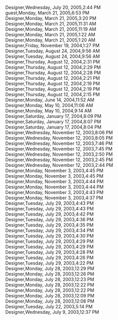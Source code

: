 ﻿Designer,Wednesday, July 20, 2005,2:44 PM  guest,Monday, March 21, 2005,6:53 PM  Designer,Monday, March 21, 2005,3:20 PM  Designer,Monday, March 21, 2005,11:31 AM  Designer,Monday, March 21, 2005,11:19 AM  Designer,Monday, March 21, 2005,1:22 AM  Designer,Monday, March 21, 2005,1:20 AM  Designer,Friday, November 19, 2004,1:27 PM  Designer,Tuesday, August 24, 2004,9:56 AM  Designer,Tuesday, August 24, 2004,9:56 AM  Designer,Thursday, August 12, 2004,2:31 PM  Designer,Thursday, August 12, 2004,2:29 PM  Designer,Thursday, August 12, 2004,2:28 PM  Designer,Thursday, August 12, 2004,2:21 PM  Designer,Thursday, August 12, 2004,2:19 PM  Designer,Thursday, August 12, 2004,2:19 PM  Designer,Thursday, August 12, 2004,2:15 PM  Designer,Monday, June 14, 2004,11:52 AM  Designer,Monday, May 10, 2004,11:06 AM  Designer,Monday, May 10, 2004,9:14 AM  Designer,Saturday, January 17, 2004,8:09 PM  Designer,Saturday, January 17, 2004,8:07 PM  Designer,Saturday, January 17, 2004,8:04 PM  Designer,Wednesday, November 12, 2003,8:06 PM  Designer,Wednesday, November 12, 2003,8:05 PM  Designer,Wednesday, November 12, 2003,7:46 PM  Designer,Wednesday, November 12, 2003,7:45 PM  Designer,Wednesday, November 12, 2003,2:50 PM  Designer,Wednesday, November 12, 2003,2:45 PM  Designer,Wednesday, November 12, 2003,2:44 PM  Designer,Monday, November 3, 2003,4:45 PM  Designer,Monday, November 3, 2003,4:45 PM  Designer,Monday, November 3, 2003,4:44 PM  Designer,Monday, November 3, 2003,4:44 PM  Designer,Monday, November 3, 2003,4:43 PM  Designer,Monday, November 3, 2003,4:37 PM  Designer,Tuesday, July 29, 2003,4:43 PM  Designer,Tuesday, July 29, 2003,4:43 PM  Designer,Tuesday, July 29, 2003,4:42 PM  Designer,Tuesday, July 29, 2003,4:36 PM  Designer,Tuesday, July 29, 2003,4:35 PM  Designer,Tuesday, July 29, 2003,4:34 PM  Designer,Tuesday, July 29, 2003,4:30 PM  Designer,Tuesday, July 29, 2003,4:29 PM  Designer,Tuesday, July 29, 2003,4:29 PM  Designer,Tuesday, July 29, 2003,4:28 PM  Designer,Tuesday, July 29, 2003,4:26 PM  Designer,Tuesday, July 29, 2003,4:22 PM  Designer,Monday, July 28, 2003,12:29 PM  Designer,Monday, July 28, 2003,12:26 PM  Designer,Monday, July 28, 2003,12:23 PM  Designer,Monday, July 28, 2003,12:22 PM  Designer,Monday, July 28, 2003,12:22 PM  Designer,Monday, July 28, 2003,12:09 PM  Designer,Monday, July 28, 2003,12:08 PM  Designer,Tuesday, July 22, 2003,5:14 PM  Designer,Wednesday, July 9, 2003,12:37 PM